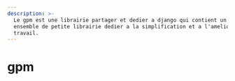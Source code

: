 ```yaml
---
description: >-
  Le gpm est une librairie partager et dedier a django qui contient un
  ensemble de petite librairie dedier a la simplification et a l'amelioration du
  travail.
---
```


# gpm

